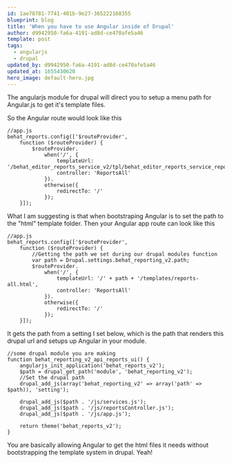 ```yaml
---
id: 1ae78781-7741-481b-9e27-365222168355
blueprint: blog
title: 'When you have to use Angular inside of Drupal'
author: d9942950-fa6a-4191-ad8d-ce470afe5a46
template: post
tags:
  - angularjs
  - drupal
updated_by: d9942950-fa6a-4191-ad8d-ce470afe5a46
updated_at: 1655430620
hero_image: default-hero.jpg
---
```

The angularjs module for drupal will direct you to setup a menu path for Angular.js to get it's template files.

So the Angular route would look like this

~~~
//app.js
behat_reports.config(['$routeProvider',
    function ($routeProvider) {
        $routeProvider.
            when('/', {
                templateUrl: '/behat_editor_reports_service_v2/tpl/behat_editor_reports_service_reports_tpl',
                controller: 'ReportsAll'
            }).
            otherwise({
                redirectTo: '/'
            });
    }]);
~~~

What I am suggesting is that when bootstraping Angular is to set the path to the "html" template folder. Then your Angular app route can look like this

~~~
//app.js
behat_reports.config(['$routeProvider',
    function ($routeProvider) {
        //Getting the path we set during our drupal modules function 
        var path = Drupal.settings.behat_reporting_v2.path;
        $routeProvider.
            when('/', {
                templateUrl: '/' + path + '/templates/reports-all.html',
                controller: 'ReportsAll'
            }).
            otherwise({
                redirectTo: '/'
            });
    }]);
~~~

It gets the path from a setting I set below, which is the path that renders this drupal url and setups up Angular in your module.

~~~
//some drupal module you are making
function behat_reporting_v2_api_reports_ui() {
    angularjs_init_application('behat_reports_v2');
    $path = drupal_get_path('module', 'behat_reporting_v2');
    //Set the drupal path
    drupal_add_js(array('behat_reporting_v2' => array('path' => $path)), 'setting');

    drupal_add_js($path . '/js/services.js');
    drupal_add_js($path . '/js/reportsController.js');
    drupal_add_js($path . '/js/app.js');

    return theme('behat_reports_v2');
}
~~~

You are basically allowing Angular to get the html files it needs without bootstrapping the template system in drupal. Yeah!


